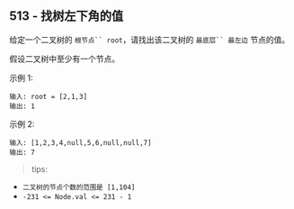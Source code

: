## 513 - 找树左下角的值
给定一个二叉树的 `根节点`` root`，请找出该二叉树的 `最底层`` 最左边` 节点的值。

假设二叉树中至少有一个节点。

 

示例 1:
```
输入: root = [2,1,3]
输出: 1
```
示例 2:
```
输入: [1,2,3,4,null,5,6,null,null,7]
输出: 7
``` 

>tips:
+ `二叉树的节点个数的范围是 [1,104]`
+ `-231 <= Node.val <= 231 - 1 `
